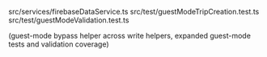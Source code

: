 src/services/firebaseDataService.ts
src/test/guestModeTripCreation.test.ts
src/test/guestModeValidation.test.ts

(guest-mode bypass helper across write helpers, expanded guest-mode tests and validation coverage)
